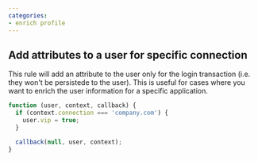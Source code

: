 ```yaml
---
categories:
- enrich profile
---
```

## Add attributes to a user for specific connection

This rule will add an attribute to the user only for the login transaction (i.e. they won't be persistede to the user). This is useful for cases where you want to enrich the user information for a specific application.

```js
function (user, context, callback) {
  if (context.connection === 'company.com') {
    user.vip = true;
  }

  callback(null, user, context);
}
```
